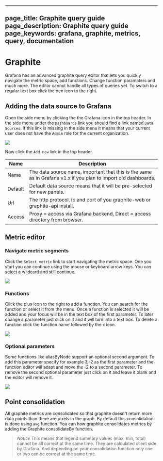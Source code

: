 ----
page_title: Graphite query guide
page_description: Graphite query guide
page_keywords: grafana, graphite, metrics, query, documentation
---

# Graphite

Grafana has an advanced graphite query editor that lets you quickly navigate the metric space, add functions.
Change function paramaters and much more. The editor cannot handle all types of queries yet.
To switch to a regular text box click the pen icon to the right.

## Adding the data source to Grafana
Open the side menu by clicking the the Grafana icon in the top header. In the side menu under the `Dashboards` link you
should find a link named `Data Sources`. If this link is missing in the side menu it means that your current
user does not have the `Admin` role for the current organization.

![](/img/v2/add_datasource_graphite.png)

Now click the `Add new` link in the top header.

Name | Description
------------ | -------------
Name | The data source name, important that this is the same as in Grafana v1.x if you plan to import old dashboards.
Default | Default data source means that it will be pre-selected for new panels.
Url | The http protocol, ip and port of you graphite-web or graphite-api install.
Access | Proxy = access via Grafana backend, Direct = access directory from browser.

## Metric editor

### Navigate metric segments

Click the ``Select metric`` link to start navigating the metric space. One you start you can continue using the mouse
or keyboard arrow keys. You can select a wildcard and still continue.

![](/img/animated_gifs/graphite_query1.gif)

### Functions

Click the plus icon to the right to add a function. You can search for the function or select it from the menu. Once
a function is selected it will be added and your focus will be in the text box of the first parameter. To later change
a parameter just click on it and it will turn into a text box. To delete a function click the function name followed
by the x icon.

![](/img/animated_gifs/graphite_query2.gif)


### Optional parameters
Some functions like aliasByNode support an optional second argument. To add this parameter specify for example 3,-2 as the first parameter and the function editor will adapt and move the -2 to a second parameter. To remove the second optional parameter just click on it and leave it blank and the editor will remove it.

![](/img/animated_gifs/func_editor_optional_params.gif)

## Point consolidation

All graphite metrics are consolidated so that graphite doesn't return more data points than there are pixels in the graph. By default
this consolidation is done using `avg` function. You can how graphite consolidates metrics by adding the Graphite consolidateBy function.

> *Notice* This means that legend summary values (max, min, total) cannot be all correct at the same time. They are calculated
> client side by Grafana. And depending on your consolidation function only one or two can be correct at the same time.
